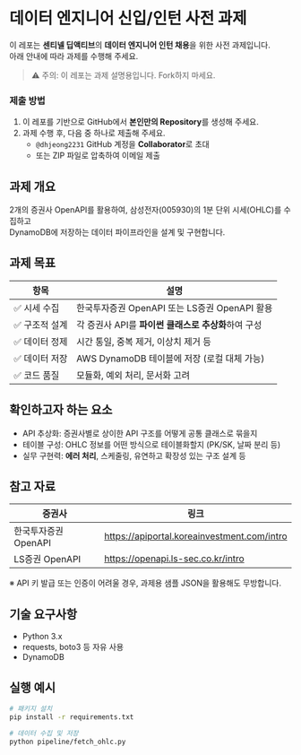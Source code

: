 # 데이터 엔지니어 신입/인턴 사전 과제

이 레포는 **센티넬 딥액티브**의 **데이터 엔지니어 인턴 채용**을 위한 사전 과제입니다.  
아래 안내에 따라 과제를 수행해 주세요.

> ⚠️ 주의: 이 레포는 과제 설명용입니다. Fork하지 마세요.

### 제출 방법
1. 이 레포를 기반으로 GitHub에서 **본인만의 Repository**를 생성해 주세요.
2. 과제 수행 후, 다음 중 하나로 제출해 주세요.
   - `@dhjeong2231` GitHub 계정을 **Collaborator**로 초대
   - 또는 ZIP 파일로 압축하여 이메일 제출

## 과제 개요

2개의 증권사 OpenAPI를 활용하여, 삼성전자(005930)의 1분 단위 시세(OHLC)를 수집하고  
DynamoDB에 저장하는 데이터 파이프라인을 설계 및 구현합니다.


## 과제 목표

| 항목 | 설명 |
|------|------|
| ✅ 시세 수집 | 한국투자증권 OpenAPI 또는 LS증권 OpenAPI 활용 |
| ✅ 구조적 설계 | 각 증권사 API를 **파이썬 클래스로 추상화**하여 구성 |
| ✅ 데이터 정제 | 시간 통일, 중복 제거, 이상치 제거 등 |
| ✅ 데이터 저장 | AWS DynamoDB 테이블에 저장 (로컬 대체 가능) |
| ✅ 코드 품질 | 모듈화, 예외 처리, 문서화 고려 |


## 확인하고자 하는 요소
- API 추상화: 증권사별로 상이한 API 구조를 어떻게 공통 클래스로 묶을지
- 테이블 구성: OHLC 정보를 어떤 방식으로 테이블화할지 (PK/SK, 날짜 분리 등)
- 실무 구현력: **에러 처리**, 스케줄링, 유연하고 확장성 있는 구조 설계 등


## 참고 자료

| 증권사 | 링크 |
|--------|------|
| 한국투자증권 OpenAPI | https://apiportal.koreainvestment.com/intro |
| LS증권 OpenAPI | https://openapi.ls-sec.co.kr/intro |

※ API 키 발급 또는 인증이 어려울 경우, 과제용 샘플 JSON을 활용해도 무방합니다.

## 기술 요구사항

- Python 3.x
- requests, boto3 등 자유 사용
- DynamoDB

## 실행 예시

```bash
# 패키지 설치
pip install -r requirements.txt

# 데이터 수집 및 저장
python pipeline/fetch_ohlc.py
